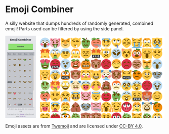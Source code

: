 # Emoji Combiner

A silly website that dumps hundreds of randomly generated, combined emoji!
Parts used can be filtered by using the side panel.

![screenshot](./screenshot.png)

Emoji assets are from [Twemoji](https://github.com/twitter/twemoji) and are licensed under [CC-BY 4.0](https://creativecommons.org/licenses/by/4.0/).
